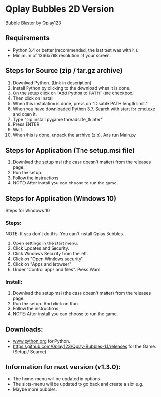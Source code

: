 # Qplay Bubbles 2D Version
Bubble Blaster by Qplay123

## Requirements
* Python 3.4 or better (recommended, the last test was with it.).
* Minimum of 1366x768 resolution of your screen.

## Steps for Source (zip / tar.gz archive)
01. Download Python. (Link in description)
02. Install Python by clicking to the download when it is done.
03. On the setup click on "Add Python to PATH" (the checkbox).
04. Then click on Install.
05. When this instalation is done, press on "Disable PATH length limit."
06. When you have downloaded Python 3.7. Search with start for cmd.exe and open it.
07. Type "pip install pygame threadsafe_tkinter"
08. Press ENTER.
09. Wait.
10. When this is done, unpack the archive (zip). Ans run Main.py

## Steps for Application (The setup.msi file)
01. Download the setup.msi (the case doesn't matter) from the releases page.
02. Run the setup.
03. Follow the instructions
04. NOTE: After install you can choose to run the game.

## Steps for Application (Windows 10)
Steps for Windows 10

### Steps:
NOTE: If you don't do this. You can't install Qplay Bubbles.

01. Open settings in the start menu.
02. Click Updates and Security.
03. Click Windows Security from the left.
04. Click on "Open Windows security".
05. Click on "Apps and browser"
06. Under "Control apps and files". Press Warn.

### Install:
01. Download the setup.msi (the case doesn't matter) from the releases page.
02. Run the setup. And click on Run.
03. Follow the instructions
04. NOTE: After install you can choose to run the game.

## Downloads:
* www.python.org for Python.
* https://github.com/Qplay123/Qplay-Bubbles-1.1/releases for the Game. (Setup / Source)

## Information for next version (v1.3.0):
* The home-menu will be updated in options
* The slots-menu will be updated to go back and create a slot e.g.
* Maybe more bubbles.
